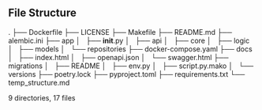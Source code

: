 ## File Structure
.
├── Dockerfile
├── LICENSE
├── Makefile
├── README.md
├── alembic.ini
├── app
│   ├── __init__.py
│   ├── api
│   ├── core
│   ├── logic
│   ├── models
│   └── repositories
├── docker-compose.yaml
├── docs
│   ├── index.html
│   ├── openapi.json
│   └── swagger.html
├── migrations
│   ├── README
│   ├── env.py
│   ├── script.py.mako
│   └── versions
├── poetry.lock
├── pyproject.toml
├── requirements.txt
└── temp_structure.md

9 directories, 17 files
